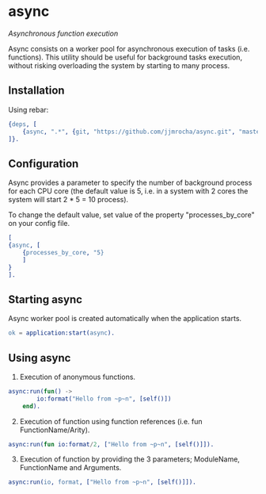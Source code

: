 async
=====
*Asynchronous function execution*

Async consists on a worker pool for asynchronous execution of tasks (i.e. functions).
This utility should be useful for background tasks execution, without risking overloading the system by starting to many process.


Installation
------------

Using rebar:

```erlang
{deps, [
	{async, ".*", {git, "https://github.com/jjmrocha/async.git", "master"}}
]}.
```


Configuration
-------------

Async provides a parameter to specify the number of background process for each CPU core (the default value is 5, i.e. in a system with 2 cores the system will start 2 * 5 = 10 process).

To change the default value, set value of the property "processes_by_core" on your config file.

```erlang
[
{async, [
	{processes_by_core, "5}
	]
}
].
```


Starting async
--------------

Async worker pool is created automatically when the application starts.


```erlang
ok = application:start(async).
```


Using async
-----------

1. Execution of anonymous functions.
```erlang
async:run(fun() ->
		io:format("Hello from ~p~n", [self()])
	end).
```

2. Execution of function using function references (i.e. fun FunctionName/Arity).
```erlang
async:run(fun io:format/2, ["Hello from ~p~n", [self()]]).
```

3. Execution of function by providing the 3 parameters; ModuleName, FunctionName and Arguments.
```erlang
async:run(io, format, ["Hello from ~p~n", [self()]]).
```
